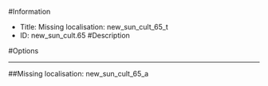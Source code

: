 #Information
 - Title: Missing localisation: new_sun_cult_65_t
 - ID: new_sun_cult.65
#Description

#Options

___
##Missing localisation: new_sun_cult_65_a
